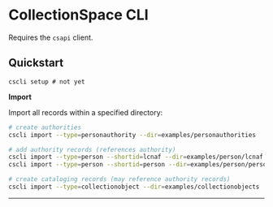 CollectionSpace CLI
===================

Requires the `csapi` client.

Quickstart
----------

```
cscli setup # not yet
```

**Import**

Import all records within a specified directory:

```bash
# create authorities
cscli import --type=personauthority --dir=examples/personauthorities

# add authority records (references authority)
cscli import --type=person --shortid=lcnaf --dir=examples/person/lcnaf
cscli import --type=person --shortid=person --dir=examples/person/person

# create cataloging records (may reference authority records)
cscli import --type=collectionobject --dir=examples/collectionobjects
```

---